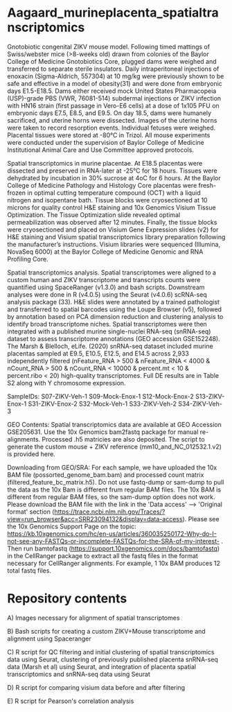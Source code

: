 # Aagaard_murineplacenta_spatialtranscriptomics
Gnotobiotic congenital ZIKV mouse model. Following timed mattings of Swiss/webster mice (>8-weeks old) drawn from colonies of the Baylor College of Medicine Gnotobiotics Core, plugged dams were weighed and transferred to separate sterile insulators. Daily intraperitoneal injections of enoxacin (Sigma-Aldrich, 557304) at 10 mg/kg were previously shown to be safe and effective in a model of obesity(31) and were done from embryonic days E1.5-E18.5. Dams either received mock United States Pharmacopeia (USP)-grade PBS (VWR, 76081-514) subdermal injections or ZIKV infection with HN16 strain (first passage in Vero-E6 cells) at a dose of 1x105 PFU on embryonic days E7.5, E8.5, and E9.5. On day 18.5, dams were humanely sacrificed, and uterine horns were dissected. Images of the uterine horns were taken to record resorption events. Individual fetuses were weighed. Placental tissues were stored at -80°C in Trizol. All mouse experiments were conducted under the supervision of Baylor College of Medicine Institutional Animal Care and Use Committee approved protocols.

Spatial transcriptomics in murine placentae. At E18.5 placentas were dissected and preserved in RNA-later at -25°C for 18 hours. Tissues were dehydrated by incubation in 30% sucrose at 4oC for 6 hours. At the Baylor College of Medicine Pathology and Histology Core placentas were fresh-frozen in optimal cutting temperature compound (OCT) with a liquid nitrogen and isopentane bath. Tissue blocks were cryosectioned at 10 microns for quality control H&E staining and 10x Genomics Visium Tissue Optimization. The Tissue Optimization slide revealed optimal permeabilization was observed after 12 minutes. Finally, the tissue blocks were cryosectioned and placed on Visium Gene Expression slides (v2) for H&E staining and Visium spatial transcriptomics library preparation following the manufacturer’s instructions. Visium libraries were sequenced (Illumina, NovaSeq 6000) at the Baylor College of Medicine Genomic and RNA Profiling Core. 

Spatial transcriptomics analysis. Spatial transcriptomes were aligned to a custom human and ZIKV transcriptome and transcripts counts were quantified using SpaceRanger (v1.3.0) and bash scripts. Downstream analyses were done in R (v4.0.5) using the Seurat (v4.0.6) scRNA-seq analysis package (33). H&E slides were annotated by a trained pathologist and transferred to spatial barcodes using the Loupe Browser (v5), followed by annotation based on PCA dimension reduction and clustering analysis to identify broad transcriptome niches. Spatial transcriptomes were then integrated with a published murine single-nuclei RNA-seq (snRNA-seq) dataset to assess transcriptome annotations (GEO accession GSE152248). The Marsh & Blelloch, eLife. (2020) snRNA-seq dataset included murine placentas sampled at E9.5, E10.5, E12.5, and E14.5 across 2,933 independently filtered (nFeature_RNA > 500 & nFeature_RNA < 4000 & nCount_RNA > 500 & nCount_RNA < 10000 & percent.mt < 10 & percent.ribo < 20) high-quality transcriptomes. Full DE results are in Table S2 along with Y chromosome expression. 

SampleIDs: 
S07-ZIKV-Veh-1
S09-Mock-Enox-1
S12-Mock-Enox-2
S13-ZIKV-Enox-1
S31-ZIKV-Enox-2
S32-Mock-Veh-1
S33-ZIKV-Veh-2
S34-ZIKV-Veh-3

GEO Contents: Spatial transcriptomics data are available at GEO Accession GSE205631. Use the 10x Genomics bam2fastq package for manual re-alignments. Processed .h5 matricies are also deposited. The script to generate the custom mouse + ZIKV reference (mm10_and_NC_012532.1.v2) is provided here.

Downloading from GEO/SRA: For each sample, we have uploaded the 10x BAM file (possorted_genome_bam.bam) and processed count matrix (filtered_feature_bc_matrix.h5). Do not use fastq-dump or sam-dump to pull the data as the 10x Bam is different frum regular BAM files. The 10x BAM is different from regular BAM files, so the sam-dump option does not work. Please download the BAM file with the link in the 'Data access' --> 'Original format' section (https://trace.ncbi.nlm.nih.gov/Traces/?view=run_browser&acc=SRR23094132&display=data-access). Please see the 10x Genomics Support Page on the topic: https://kb.10xgenomics.com/hc/en-us/articles/360035250172-Why-do-I-not-see-any-FASTQs-or-incomplete-FASTQs-for-the-SRA-of-my-interest- . Then run bamtofastq (https://support.10xgenomics.com/docs/bamtofastq) in the CellRanger package to extract all the fastq files in the format necessary for CellRanger alignments. For example, 1 10x BAM produces 12 total fastq files.

# Repository contents
A) Images necessary for alignment of spatial transcriptomes

B) Bash scripts for creating a custom ZIKV+Mouse transcriptome and alignment using Spaceranger

C) R script for QC filtering and initial clustering of spatial transcriptomics data using Seurat, clustering of previously published placenta snRNA-seq data (Marsh et al) using Seurat, and integration of placenta spatial transcriptomics and snRNA-seq data using Seurat

D) R script for comparing visium data before and after filtering

E) R script for Pearson's correlation analysis
